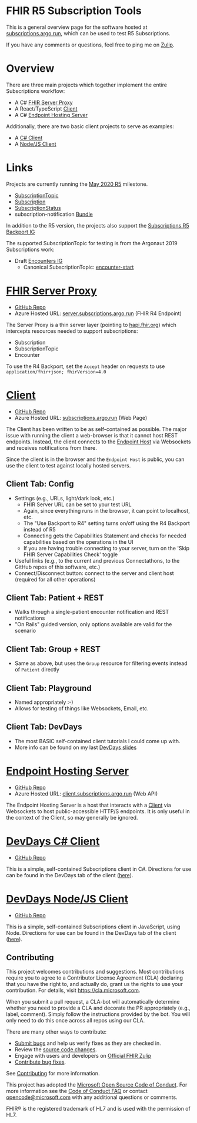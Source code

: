 # FHIR R5 Subscription Tools

This is a general overview page for the software hosted at [subscriptions.argo.run](http://subscriptions.argo.run), which can be used to test R5 Subscriptions.

If you have any comments or questions, feel free to ping me on [Zulip](https://chat.fhir.org/#narrow/pm-with/222054-gino.canessa).

# Overview

There are three main projects which together implement the entire Subscriptions workflow:
* A C# [FHIR Server Proxy](#server)
* A React/TypeScript [Client](#client)
* A C# [Endpoint Hosting Server](#endpoint-host)

Additionally, there are two basic client projects to serve as examples:
* A [C# Client](#devdays-cs)
* A [Node/JS Client](#devdays-js)

# Links

Projects are currently running the [May 2020 R5](http://hl7.org/fhir/2020May/) milestone.
* [SubscriptionTopic](http://hl7.org/fhir/2020May/subscriptiontopic.html)
* [Subscription](http://hl7.org/fhir/2020May/subscription.html)
* [SubscriptionStatus](http://hl7.org/fhir/2020May/subscriptionstatus.html)
* subscription-notification [Bundle](http://hl7.org/fhir/2020May/bundle.html#subscription-notification)

In addition to the R5 version, the projects also support the [Subscriptions R5 Backport IG](https://argonautproject.github.io/subscription-backport-ig/)

The supported SubscriptionTopic for testing is from the Argonaut 2019 Subscriptions work:
* Draft [Encounters IG](https://github.com/argonautproject/subscriptions/blob/master/encounters-ig.md)
  * Canonical SubscriptionTopic: [encounter-start](https://raw.githubusercontent.com/argonautproject/subscriptions/master/canonical/subscriptiontopic-encounter-start.json)


# [FHIR Server Proxy](#server)
* [GitHub Repo](https://github.com/microsoft-healthcare-madison/argonaut-subscription-server-proxy)
* Azure Hosted URL: [server.subscriptions.argo.run](http://server.subscriptions.argo.run) (FHIR R4 Endpoint)

The Server Proxy is a thin server layer (pointing to [hapi.fhir.org](hapi.fhir.org)) which intercepts resources needed to support subscriptions:
* Subscription
* SubscriptionTopic
* Encounter

To use the R4 Backport, set the `Accept` header on requests to use `application/fhir+json; fhirVersion=4.0`

# [Client](#client)
* [GitHub Repo](https://github.com/microsoft-healthcare-madison/argonaut-subscription-client-ui)
* Azure Hosted URL: [subscriptions.argo.run](http://subscriptions.argo.run) (Web Page)

The Client has been written to be as self-contained as possible. The major issue with running the client a web-browser is that it cannot host REST endpoints. Instead, the client connects to the [Endpoint Host](#endpoint-host) via Websockets and receives notifications from there.

Since the client is in the browser and the `Endpoint Host` is public, you can use the client to test against locally hosted servers.

## Client Tab: Config
* Settings (e.g., URLs, light/dark look, etc.)
  * FHIR Server URL can be set to your test URL
  * Again, since everything runs in the browser, it can point to localhost, etc.
  * The "Use Backport to R4" setting turns on/off using the R4 Backport instead of R5
  * Connecting gets the Capabilities Statement and checks for needed capabilities based on the operations in the UI
  * If you are having trouble connecting to your server, turn on the 'Skip FHIR Server Capabilities Check' toggle
* Useful links (e.g., to the current and previous Connectathons, to the GitHub repos of this software, etc.)
* Connect/Disconnect button: connect to the server and client host (required for all other operations)

## Client Tab: Patient + REST
* Walks through a single-patient encounter notification and REST notifications
* "On Rails" guided version, only options available are valid for the scenario

## Client Tab: Group + REST
* Same as above, but uses the `Group` resource for filtering events instead of `Patient` directly

## Client Tab: Playground
* Named appropriately  :-)
* Allows for testing of things like Websockets, Email, etc.

## Client Tab: DevDays
* The most BASIC self-contained client tutorials I could come up with.
* More info can be found on my last [DevDays slides](https://aka.ms/devdays-gino)


# [Endpoint Hosting Server](#endpoint-host)
* [GitHub Repo](https://github.com/microsoft-healthcare-madison/argonaut-subscription-client)
* Azure Hosted URL: [client.subscriptions.argo.run](http://client.subscriptions.argo.run) (Web API)

The Endpoint Hosting Server is a host that interacts with a [Client](#client) via Websockets to host public-accessible HTTP/S endpoints. It is only useful in the context of the Client, so may generally be ignored.

# [DevDays C# Client](#devdays-cs)
* [GitHub Repo](https://github.com/microsoft-healthcare-madison/devdays-2019-subscription-cs)

This is a simple, self-contained Subscriptions client in C#.  Directions for use can be found in the DevDays tab of the client ([here](https://subscriptions.argo.run)).


# [DevDays Node/JS Client](#devdays-js)
* [GitHub Repo](https://github.com/microsoft-healthcare-madison/devdays-2019-subscription-node)

This is a simple, self-contained Subscriptions client in JavaScript, using Node.  Directions for use can be found in the DevDays tab of the client ([here](https://subscriptions.argo.run)).

## Contributing
This project welcomes contributions and suggestions.  Most contributions require you to agree to a
Contributor License Agreement (CLA) declaring that you have the right to, and actually do, grant us
the rights to use your contribution. For details, visit https://cla.microsoft.com.

When you submit a pull request, a CLA-bot will automatically determine whether you need to provide
a CLA and decorate the PR appropriately (e.g., label, comment). Simply follow the instructions
provided by the bot. You will only need to do this once across all repos using our CLA.

There are many other ways to contribute:
* [Submit bugs](https://github.com/argonaut-subscription-info/issues) and help us verify fixes as they are checked in.
* Review the [source code changes](https://github.com/argonaut-subscription-info/pulls).
* Engage with users and developers on [Official FHIR Zulip](https://chat.fhir.org/)
* [Contribute bug fixes](CONTRIBUTING.md).

See [Contributing](CONTRIBUTING.md) for more information.

This project has adopted the [Microsoft Open Source Code of Conduct](https://opensource.microsoft.com/codeofconduct/).
For more information see the [Code of Conduct FAQ](https://opensource.microsoft.com/codeofconduct/faq/) or
contact [opencode@microsoft.com](mailto:opencode@microsoft.com) with any additional questions or comments.

FHIR&reg; is the registered trademark of HL7 and is used with the permission of HL7. 